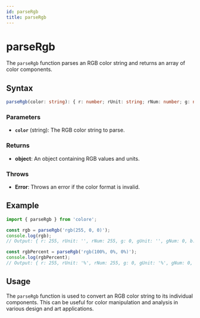 ```yaml
---
id: parseRgb
title: parseRgb
---
```


# parseRgb

The `parseRgb` function parses an RGB color string and returns an array of color components.

## Syntax

```typescript
parseRgb(color: string): { r: number; rUnit: string; rNum: number; g: number; gUnit: string; gNum: number; b: number; bUnit: string; bNum: number; }
```

### Parameters

- **`color`** (string): The RGB color string to parse.

### Returns

- **object**: An object containing RGB values and units.

### Throws

- **Error**: Throws an error if the color format is invalid.

## Example

```typescript
import { parseRgb } from 'colore';

const rgb = parseRgb('rgb(255, 0, 0)');
console.log(rgb);
// Output: { r: 255, rUnit: '', rNum: 255, g: 0, gUnit: '', gNum: 0, b: 0, bUnit: '', bNum: 0 }

const rgbPercent = parseRgb('rgb(100%, 0%, 0%)');
console.log(rgbPercent);
// Output: { r: 255, rUnit: '%', rNum: 255, g: 0, gUnit: '%', gNum: 0, b: 0, bUnit: '%', bNum: 0 }
```

## Usage

The `parseRgb` function is used to convert an RGB color string to its individual components. This can be useful for color manipulation and analysis in various design and art applications.
